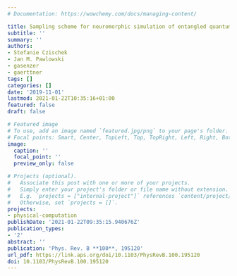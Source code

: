 ```yaml
---
# Documentation: https://wowchemy.com/docs/managing-content/

title: Sampling scheme for neuromorphic simulation of entangled quantum systems
subtitle: ''
summary: ''
authors:
- Stefanie Czischek
- Jan M. Pawlowski
- gasenzer
- gaerttner
tags: []
categories: []
date: '2019-11-01'
lastmod: 2021-01-22T10:35:16+01:00
featured: false
draft: false

# Featured image
# To use, add an image named `featured.jpg/png` to your page's folder.
# Focal points: Smart, Center, TopLeft, Top, TopRight, Left, Right, BottomLeft, Bottom, BottomRight.
image:
  caption: ''
  focal_point: ''
  preview_only: false

# Projects (optional).
#   Associate this post with one or more of your projects.
#   Simply enter your project's folder or file name without extension.
#   E.g. `projects = ["internal-project"]` references `content/project/deep-learning/index.md`.
#   Otherwise, set `projects = []`.
projects:
- physical-computation
publishDate: '2021-01-22T09:35:15.940676Z'
publication_types:
- '2'
abstract: ''
publication: 'Phys. Rev. B **100**, 195120'
url_pdf: https://link.aps.org/doi/10.1103/PhysRevB.100.195120
doi: 10.1103/PhysRevB.100.195120
---
```

